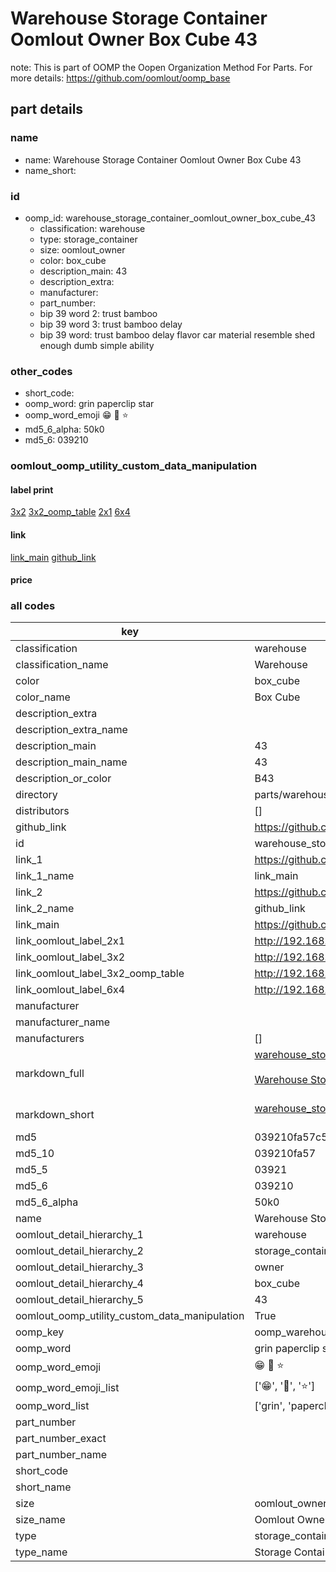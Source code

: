 # Warehouse Storage Container Oomlout Owner Box Cube 43  

note: This is part of OOMP the Oopen Organization Method For Parts. For more details: https://github.com/oomlout/oomp_base

##  part details





### name
* name: Warehouse Storage Container Oomlout Owner Box Cube 43
* name_short: 
### id
* oomp_id: warehouse_storage_container_oomlout_owner_box_cube_43
  * classification: warehouse
  * type: storage_container
  * size: oomlout_owner
  * color: box_cube
  * description_main: 43
  * description_extra: 
  * manufacturer: 
  * part_number: 
  * bip 39 word 2: trust bamboo
  * bip 39 word 3: trust bamboo delay
  * bip 39 word: trust bamboo delay flavor car material resemble shed enough dumb simple ability

### other_codes
* short_code: 
* oomp_word: grin paperclip star
* oomp_word_emoji :grin: :paperclip: :star:
* md5_6_alpha: 50k0
* md5_6: 039210






### oomlout_oomp_utility_custom_data_manipulation
#### label print
[3x2](http://192.168.1.245:1112/?label=oomp%2050k0)
[3x2_oomp_table](http://192.168.1.107:1112/?label=oomp%2050k0)
[2x1](http://192.168.1.242:1112/?label=oomp%2050k0)
[6x4](http://192.168.1.55:1112/?label=oomp%2050k0)    

#### link

[link_main](https://github.com/oomlout/oomlout_oomp_current_version_messy/tree/main/parts/warehouse_storage_container_oomlout_owner_box_cube_43) [github_link](https://github.com/oomlout/oomlout_oomp_part_src/tree/main/parts/warehouse_storage_container_oomlout_owner_box_cube_43)                             

#### price







### all codes 
| key | value |  
| --- | --- |  
| classification | warehouse |  
| classification_name | Warehouse |  
| color | box_cube |  
| color_name | Box Cube |  
| description_extra |  |  
| description_extra_name |  |  
| description_main | 43 |  
| description_main_name | 43 |  
| description_or_color | B43 |  
| directory | parts/warehouse_storage_container_oomlout_owner_box_cube_43 |  
| distributors | [] |  
| github_link | https://github.com/oomlout/oomlout_oomp_part_src/tree/main/parts/warehouse_storage_container_oomlout_owner_box_cube_43 |  
| id | warehouse_storage_container_oomlout_owner_box_cube_43 |  
| link_1 | https://github.com/oomlout/oomlout_oomp_current_version_messy/tree/main/parts/warehouse_storage_container_oomlout_owner_box_cube_43 |  
| link_1_name | link_main |  
| link_2 | https://github.com/oomlout/oomlout_oomp_part_src/tree/main/parts/warehouse_storage_container_oomlout_owner_box_cube_43 |  
| link_2_name | github_link |  
| link_main | https://github.com/oomlout/oomlout_oomp_current_version_messy/tree/main/parts/warehouse_storage_container_oomlout_owner_box_cube_43 |  
| link_oomlout_label_2x1 | http://192.168.1.242:1112/?label=oomp%2050k0 |  
| link_oomlout_label_3x2 | http://192.168.1.245:1112/?label=oomp%2050k0 |  
| link_oomlout_label_3x2_oomp_table | http://192.168.1.107:1112/?label=oomp%2050k0 |  
| link_oomlout_label_6x4 | http://192.168.1.55:1112/?label=oomp%2050k0 |  
| manufacturer |  |  
| manufacturer_name |  |  
| manufacturers | [] |  
| markdown_full | [warehouse_storage_container_oomlout_owner_box_cube_43](https://github.com/oomlout/oomlout_oomp_current_version_messy/tree/main/parts/warehouse_storage_container_oomlout_owner_box_cube_43)<br>[](https://github.com/oomlout/oomlout_oomp_current_version_messy/tree/main/parts/warehouse_storage_container_oomlout_owner_box_cube_43)<br>[Warehouse Storage Container Oomlout Owner Box Cube 43](https://github.com/oomlout/oomlout_oomp_current_version_messy/tree/main/parts/warehouse_storage_container_oomlout_owner_box_cube_43)<br><br> |  
| markdown_short | [warehouse_storage_container_oomlout_owner_box_cube_43](https://github.com/oomlout/oomlout_oomp_current_version_messy/tree/main/parts/warehouse_storage_container_oomlout_owner_box_cube_43)<br><br> |  
| md5 | 039210fa57c556ea2391258a73c4874d |  
| md5_10 | 039210fa57 |  
| md5_5 | 03921 |  
| md5_6 | 039210 |  
| md5_6_alpha | 50k0 |  
| name | Warehouse Storage Container Oomlout Owner Box Cube 43 |  
| oomlout_detail_hierarchy_1 | warehouse |  
| oomlout_detail_hierarchy_2 | storage_container |  
| oomlout_detail_hierarchy_3 | owner |  
| oomlout_detail_hierarchy_4 | box_cube |  
| oomlout_detail_hierarchy_5 | 43 |  
| oomlout_oomp_utility_custom_data_manipulation | True |  
| oomp_key | oomp_warehouse_storage_container_oomlout_owner_box_cube_43 |  
| oomp_word | grin paperclip star |  
| oomp_word_emoji | :grin: :paperclip: :star: |  
| oomp_word_emoji_list | [':grin:', ':paperclip:', ':star:'] |  
| oomp_word_list | ['grin', 'paperclip', 'star'] |  
| part_number |  |  
| part_number_exact |  |  
| part_number_name |  |  
| short_code |  |  
| short_name |  |  
| size | oomlout_owner |  
| size_name | Oomlout Owner |  
| type | storage_container |  
| type_name | Storage Container |  
